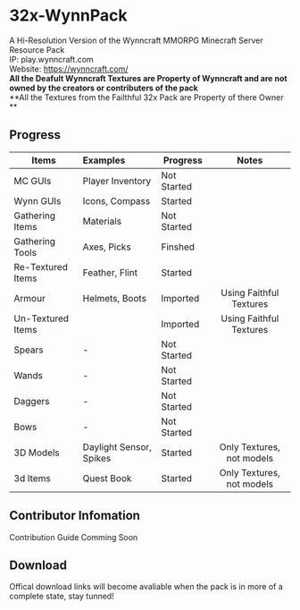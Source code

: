 # 32x-WynnPack
A Hi-Resolution Version of the Wynncraft MMORPG Minecraft Server Resource Pack <br>
IP: play.wynncraft.com <br>
Website: https://wynncraft.com/ <br>
**All the Deafult Wynncraft Textures are Property of Wynncraft and are not owned by the creators or contributers of the pack <br>**
**All the Textures from the Failthful 32x Pack are Property of there Owner ** <br>

## Progress
| Items        | Examples         | Progress    | Notes            |
| ------------ |:---------------- | ----------- |:----------------:|
| MC GUIs      | Player Inventory | Not Started ||
| Wynn GUIs    | Icons, Compass   | Started     ||
| Gathering Items | Materials     | Not Started ||
| Gathering Tools | Axes, Picks   | Finshed     ||
| Re-Textured Items | Feather, Flint| Started   ||
| Armour       | Helmets, Boots   | Imported    | Using Faithful Textures |
| Un-Textured Items|| Imported    | Using Faithful Textures |
| Spears       | -                | Not Started ||
| Wands        | -                | Not Started ||
| Daggers      | -                | Not Started ||
| Bows         | -                | Not Started ||
| 3D Models    | Daylight Sensor, Spikes | Started | Only Textures, not models|
| 3d Items     | Quest Book       | Started     | Only Textures, not models|


## Contributor Infomation
Contribution Guide Comming Soon

## Download

Offical download links will become avaliable when the pack is in more of a complete state, stay tunned!
